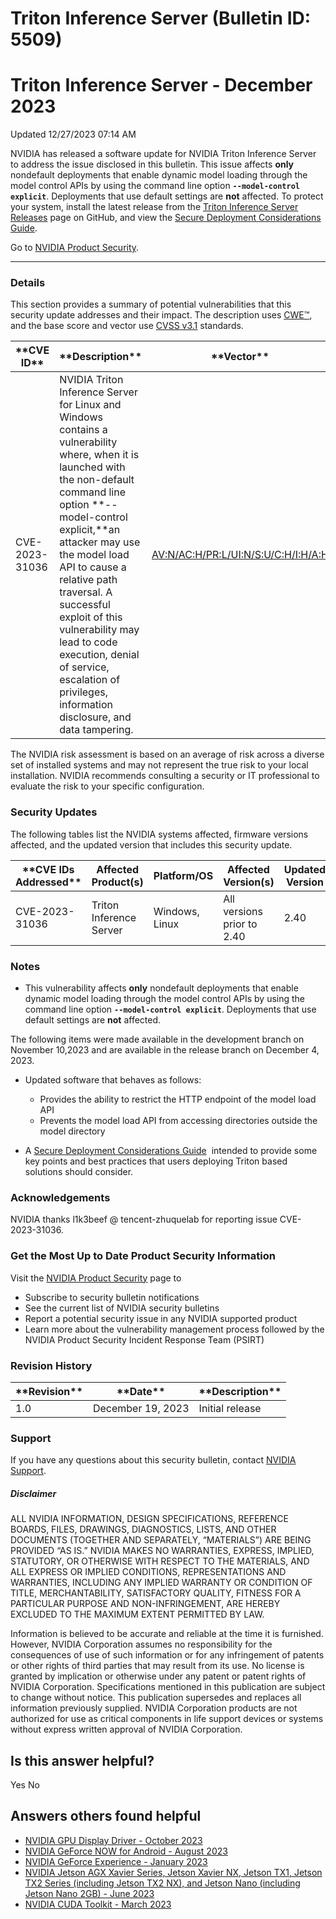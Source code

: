 # Triton Inference Server (Bulletin ID: 5509)



 Triton Inference Server - December 2023
==========================================================




 Updated 12/27/2023 07:14 AM



NVIDIA has released a software update for NVIDIA Triton Inference Server to address the issue disclosed in this bulletin. This issue affects **only** nondefault deployments that enable dynamic model loading through the model control APIs by using the command line option **`--model-control explicit`**. Deployments that use default settings are **not** affected. To protect your system, install the latest release from the [Triton Inference Server Releases](https://github.com/triton-inference-server/server/releases) page on GitHub, and view the [Secure Deployment Considerations Guide](https://github.com/triton-inference-server/server/blob/main/docs/customization_guide/deploy.md).


Go to [NVIDIA Product Security](https://www.nvidia.com/security/).






---




### Details


This section provides a summary of potential vulnerabilities that this security update addresses and their impact. The description uses [CWE™](https://cwe.mitre.org/), and the base score and vector use [CVSS v3.1](https://www.first.org/cvss/specification-document) standards.





| \*\*CVE ID\*\* | \*\*Description\*\* | \*\*Vector\*\* | Base Score | Severity | CWE | Impacts |
| --- | --- | --- | --- | --- | --- | --- |
| CVE-2023-31036 | NVIDIA Triton Inference Server for Linux and Windows contains a vulnerability where, when it is launched with the non-default command line option \*\*--model-control explicit,\*\*an attacker may use the model load API to cause a relative path traversal. A successful exploit of this vulnerability may lead to code execution, denial of service, escalation of privileges, information disclosure, and data tampering. | [AV:N/AC:H/PR:L/UI:N/S:U/C:H/I:H/A:H](https://www.first.org/cvss/calculator/3.1#CVSS:3.1/AV:N/AC:H/PR:L/UI:N/S:U/C:H/I:H/A:H) | 7.5 | High | [CWE-23](https://cwe.mitre.org/data/definitions/23.html) | Code execution, denial of service, escalation of privileges, information disclosure, and data tampering |



The NVIDIA risk assessment is based on an average of risk across a diverse set of installed systems and may not represent the true risk to your local installation. NVIDIA recommends consulting a security or IT professional to evaluate the risk to your specific configuration.



### Security Updates


The following tables list the NVIDIA systems affected, firmware versions affected, and the updated version that includes this security update.








| \*\*CVE IDs Addressed\*\* | Affected Product(s) | Platform/OS | Affected Version(s) | Updated Version |
| --- | --- | --- | --- | --- |
| CVE-2023-31036 | Triton Inference Server | Windows, Linux | All versions prior to 2.40 | 2.40 |





### Notes




* This vulnerability affects **only** nondefault deployments that enable dynamic model loading through the model control APIs by using the command line option **`--model-control explicit`**. Deployments that use default settings are **not** affected.


The following items were made available in the development branch on November 10,2023 and are available in the release branch on December 4, 2023.


* Updated software that behaves as follows:


	+ Provides the ability to restrict the HTTP endpoint of the model load API
	+ Prevents the model load API from accessing directories outside the model directory
* A [Secure Deployment Considerations Guide](https://github.com/triton-inference-server/server/blob/main/docs/customization_guide/deploy.md)  intended to provide some key points and best practices that users deploying Triton based solutions should consider.


### Acknowledgements


NVIDIA thanks l1k3beef @ tencent-zhuquelab for reporting issue CVE-2023-31036.


### Get the Most Up to Date Product Security Information


Visit the [NVIDIA Product Security](https://www.nvidia.com/security) page to


* Subscribe to security bulletin notifications
* See the current list of NVIDIA security bulletins
* Report a potential security issue in any NVIDIA supported product
* Learn more about the vulnerability management process followed by the NVIDIA Product Security Incident Response Team (PSIRT)


### 


### Revision History








| \*\*Revision\*\* | \*\*Date\*\* | \*\*Description\*\* |
| --- | --- | --- |
| 1.0 | December 19, 2023 | Initial release |


### Support


If you have any questions about this security bulletin, contact [NVIDIA Support](https://www.nvidia.com/object/support.html).


##### Disclaimer


ALL NVIDIA INFORMATION, DESIGN SPECIFICATIONS, REFERENCE BOARDS, FILES, DRAWINGS, DIAGNOSTICS, LISTS, AND OTHER DOCUMENTS (TOGETHER AND SEPARATELY, “MATERIALS”) ARE BEING PROVIDED “AS IS.” NVIDIA MAKES NO WARRANTIES, EXPRESS, IMPLIED, STATUTORY, OR OTHERWISE WITH RESPECT TO THE MATERIALS, AND ALL EXPRESS OR IMPLIED CONDITIONS, REPRESENTATIONS AND WARRANTIES, INCLUDING ANY IMPLIED WARRANTY OR CONDITION OF TITLE, MERCHANTABILITY, SATISFACTORY QUALITY, FITNESS FOR A PARTICULAR PURPOSE AND NON-INFRINGEMENT, ARE HEREBY EXCLUDED TO THE MAXIMUM EXTENT PERMITTED BY LAW.


Information is believed to be accurate and reliable at the time it is furnished. However, NVIDIA Corporation assumes no responsibility for the consequences of use of such information or for any infringement of patents or other rights of third parties that may result from its use. No license is granted by implication or otherwise under any patent or patent rights of NVIDIA Corporation. Specifications mentioned in this publication are subject to change without notice. This publication supersedes and replaces all information previously supplied. NVIDIA Corporation products are not authorized for use as critical components in life support devices or systems without express written approval of NVIDIA Corporation.












Is this answer helpful?
-----------------------



Yes
No







Answers others found helpful
----------------------------


* [ NVIDIA GPU Display Driver - October 2023](/app/answers/detail/a_id/5491/related/1)
* [ NVIDIA GeForce NOW for Android - August 2023](/app/answers/detail/a_id/5476/related/1)
* [ NVIDIA GeForce Experience - January 2023](/app/answers/detail/a_id/5384/related/1)
* [ NVIDIA Jetson AGX Xavier Series, Jetson Xavier NX, Jetson TX1, Jetson TX2 Series (including Jetson TX2 NX), and Jetson Nano (including Jetson Nano 2GB) - June 2023](/app/answers/detail/a_id/5466/related/1)
* [ NVIDIA CUDA Toolkit - March 2023](/app/answers/detail/a_id/5446/related/1)








